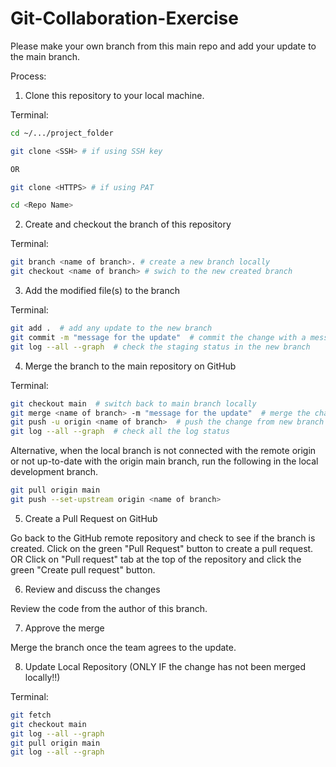 # Git-Collaboration-Exercise
Please make your own branch from this main repo and add your update to the main branch.


Process:

1. Clone this repository to your local machine.

Terminal:

``` sh
cd ~/.../project_folder

git clone <SSH> # if using SSH key

OR

git clone <HTTPS> # if using PAT

cd <Repo Name>
```

2. Create and checkout the branch of this repository

Terminal:

``` sh
git branch <name of branch>. # create a new branch locally
git checkout <name of branch> # swich to the new created branch
```

3. Add the modified file(s) to the branch

Terminal:

``` sh
git add .  # add any update to the new branch
git commit -m "message for the update"  # commit the change with a message
git log --all --graph  # check the staging status in the new branch
```

4. Merge the branch to the main repository on GitHub

Terminal:

``` sh
git checkout main  # switch back to main branch locally
git merge <name of branch> -m "message for the update"  # merge the changes in new branch to main locally
git push -u origin <name of branch>  # push the change from new branch to the remote, namely "origin"
git log --all --graph  # check all the log status 
```

Alternative, when the local branch is not connected with the remote origin or not up-to-date with the origin main branch, run the following in the local development branch.

``` sh 
git pull origin main
git push --set-upstream origin <name of branch>
```

5. Create a Pull Request on GitHub

Go back to the GitHub remote repository and check to see if the branch is created.
Click on the green "Pull Request" button to create a pull request.
OR
Click on "Pull request" tab at the top of the repository and click the green "Create pull request" button.

6. Review and discuss the changes

Review the code from the author of this branch.

7. Approve the merge

Merge the branch once the team agrees to the update.

8. Update Local Repository (ONLY IF the change has not been merged locally!!)

Terminal:

``` sh
git fetch 
git checkout main
git log --all --graph
git pull origin main
git log --all --graph
```
